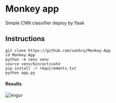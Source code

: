 # Monkey app
Simple CNN classifier deploy by flask
## Instructions

```shell
git clone https://github.com/vanhry/Monkey-App
cd Monkey-App
python -m venv venv
source venv/bin/activate
pip install -r requirements.txt
python app.py
```

#### Results
![Imgur](https://i.imgur.com/2nz8d20.png)
